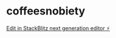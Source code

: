 # coffeesnobiety

[Edit in StackBlitz next generation editor ⚡️](https://stackblitz.com/~/github.com/studiosixty-one/coffeesnobiety)